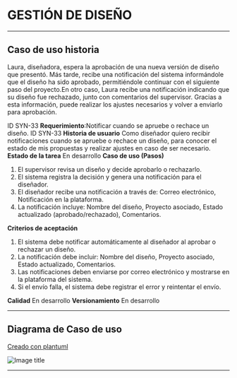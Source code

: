 # GESTIÓN DE DISEÑO

------

## Caso de uso historia 
Laura, diseñadora, espera la aprobación de una nueva versión de diseño que presentó. Más tarde, recibe una notificación del sistema informándole que el diseño ha sido aprobado, permitiéndole continuar con el siguiente paso del proyecto.En otro caso, Laura recibe una notificación indicando que su diseño fue rechazado, junto con comentarios del supervisor. Gracias a esta información, puede realizar los ajustes necesarios y volver a enviarlo para aprobación.

  <tr class="idtext principal">
    <td>ID SYN-33</td>
  </tr>
  <tr class="single text">
    <td><strong>Requerimiento</strong>:Notificar cuando se apruebe o rechace un diseño. ID SYN-33</td>
  </tr>
  <tr class="single gray">
    <td><strong>Historia de usuario</strong></td>
  </tr>
  <tr class="single text">
    <td>Como diseñador quiero recibir notificaciones cuando se apruebe o rechace un diseño,  para conocer el estado de mis propuestas y realizar ajustes en caso de ser necesario.
</td>
  </tr>
  <tr class="duo">
    <th class="gray"><strong>Estado de la tarea</strong></th>
    <th>En desarrollo</th>
  </tr>
  <tr class="single gray">
    <td><strong>Caso de uso (Pasos)</strong></td>
  </tr>
  <tr class="single text">
    <td>
        <ol>
            <li>El supervisor revisa un diseño y decide aprobarlo o rechazarlo.</li>
            <li>El sistema registra la decisión y genera una notificación para el diseñador.</li>
            <li>El diseñador recibe una notificación a través de: Correo electrónico, Notificación en la plataforma.</li>
            <li>La notificación incluye: Nombre del diseño, Proyecto asociado, Estado actualizado (aprobado/rechazado), Comentarios.</li>
        </ol>
    </td>
  </tr>
  <tr class="single gray">
    <td><strong>Criterios de aceptación</strong></td>
  </tr>
  <tr class="single text">
    <td>
        <ol>
            <li>El sistema debe notificar automáticamente al diseñador al aprobar o rechazar un diseño.</li>
            <li>La notificación debe incluir: Nombre del diseño, Proyecto asociado, Estado actualizado, Comentarios.</li>
            <li>Las notificaciones deben enviarse por correo electrónico y mostrarse en la plataforma del sistema.</li>
            <li>Si el envío falla, el sistema debe registrar el error y reintentar el envío.</li>
            </ol>
 <tr class="duo">
    <th class="gray"><strong>Calidad</strong></th>
    <th>En desarrollo</th>
  </tr>
  <tr class="duo">
    <th class="gray"><strong>Versionamiento</strong></th>
    <th>En desarrollo</th>
  </tr>
</table>


---
## Diagrama de Caso de uso
[Creado con plantuml](https://plantuml.com/es/)

![Image title](./assets/images/35)

---